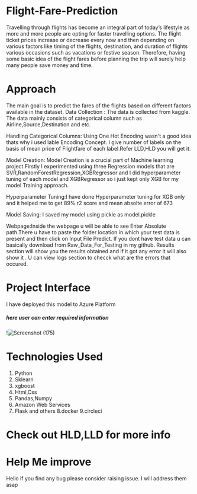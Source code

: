 # Flight-Fare-Prediction
Travelling through flights has become an integral part of today’s lifestyle as more and more people are opting for faster travelling options. The flight ticket prices increase or decrease every now and then depending on various factors like timing of the flights, destination, and duration of flights various occasions such as vacations or festive season. Therefore, having some basic idea of the flight fares before planning the trip will surely help many people save money and time.

# Approach
The main goal is to predict the fares of the flights based on different factors available in the dataset.
Data Collection : The data is collected from kaggle.
                  The data mainly consists of categorical column such as Airline,Source,Destination and etc.

Handling Categorical Columns: Using One Hot Encoding wasn't a good idea thats why i used lable Encoding Concept.
                              I give number of labels on the basis of mean price of Flightfare of each label.Refer LLD,HLD you will get it.

Model Creation: Model Creation is a crucial part of Machine learning project.Firstly I experimented using three Regression models that are
                SVR,RandomForestRegression,XGBRegressor and I did hyperparameter tuning of each model and XGBRegressor so i just kept only XGB 
                for my model Training approach.

Hyperparameter Tuning:I have done Hyperparameter tuning for XGB only and it helped me to get 89% r2 score and mean absolte error of 673

Model Saving: I saved my model using pickle as model.pickle

Webpage:Inside the webpage u will be able to see Enter Absolute path.There u have to paste the folder location in which your test data is present and then click on Input File Predict.
If you dont have test data u can basically download from Raw_Data_For_Testing in my github.
Results section will show you the results obtained and if it got any error it will also show it .
U can view logs section to checck what are the errors that occured.

# Project Interface
I have deployed this model to Azure Platform
##### here user can enter required information 
!![Screenshot (175)](https://user-images.githubusercontent.com/58151564/150138725-7deaeffe-c228-4e79-a2ae-32a521816dc2.png)

# Technologies Used
1. Python
2. Sklearn
3. xgboost
4. Html,Css
5. Pandas,Numpy
6. Amazon Web Services
7. Flask and others
8.docker
9.circleci


# Check out HLD,LLD for more info

# Help Me improve
Hello if you find any bug please consider raising issue. I will address them asap

